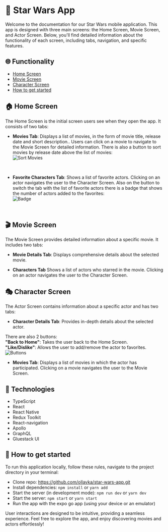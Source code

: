 # 🚀 Star Wars App
Welcome to the documentation for our Star Wars mobile application. This app is designed with three main screens: the Home Screen, Movie Screen, and Actor Screen. Below, you'll find detailed information about the functionality of each screen, including tabs, navigation, and specific features.

## 🌐 Functionality
* [Home Screen](#home-screen) 
* [Movie Screen](#movie-screen)
* [Character Screen](#character-screen)
* [How to get started](#start)

<span id="home-screen"></span>

## 🏠 Home Screen
The Home Screen is the initial screen users see when they open the app. It consists of two tabs:

* **Movies Tab**:
Displays a list of movies, in the form of movie title, release date and short description.. Users can click on a movie to navigate to the Movie Screen for detailed information. There is also a button to sort movies by release date above the list of movies:<br />
![Sort Movies](https://img001.prntscr.com/file/img001/A2qQQMcjTC-rpoCRNT36mA.png)
<br />

* **Favorite Characters Tab**:
Shows a list of favorite actors. Clicking on an actor navigates the user to the Character Screen. Also on the button to switch the tab with the list of favorite actors there is a badge that shows the number of actors added to the favorites:<br />
![Badge](https://img001.prntscr.com/file/img001/gBu9SGKVRFOEkAC8HpS-vQ.png)
<br />

<span id="movie-screen"></span>

## 🎬 Movie Screen
The Movie Screen provides detailed information about a specific movie. It includes two tabs:

* **Movie Details Tab**:
Displays comprehensive details about the selected movie.

* **Characters Tab**
Shows a list of actors who starred in the movie. Clicking on an actor navigates the user to the Character Screen.


<span id="character-screen"></span>

## 🎭 Character Screen
The Actor Screen contains information about a specific actor and has two tabs:

* **Character Details Tab**:
Provides in-depth details about the selected actor.

There are also 2 buttons:<br />
**"Back to Home"**: Takes the user back to the Home Screen.<br />
**"Like/Dislike"**: Allows the user to add/remove the actor to favorites.<br />
![Buttons](https://img001.prntscr.com/file/img001/PW9NcdJ1SseHduE0eYfiAQ.png)

* **Movies Tab**:
Displays a list of movies in which the actor has participated. Clicking on a movie navigates the user to the Movie Screen.

## 💫 Technologies
* TypeScript
* React
* React Native
* Redux Toolkit
* React-navigation
* Apollo
* GraphQL
* Gluestack UI

<span id="start"></span>

## 🏃 How to get started
To run this application locally, follow these rules, navigate to the project directory in your terminal:

* Clone repo: https://github.com/ollavka/star-wars-app.git<br />
* Install dependencies: ``npm install`` or ``yarn add``<br />
* Start the server (in development mode): ``npm run dev`` or ``yarn dev``<br />
* Start the server: ``npm start`` or ``yarn start``<br />
* Run the app with the expo go app (using your device or an emulator)<br />

User interactions are designed to be intuitive, providing a seamless experience.
Feel free to explore the app, and enjoy discovering movies and actors effortlessly!
